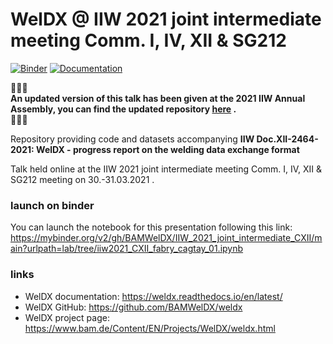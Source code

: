 # WelDX @ IIW 2021 joint intermediate meeting Comm. I, IV, XII & SG212
[![Binder](https://mybinder.org/badge_logo.svg)](https://mybinder.org/v2/gh/BAMWelDX/IIW_2021_joint_intermediate_CXII/main?urlpath=lab/tree/iiw2021_CXII_fabry_cagtay_01.ipynb)
[![Documentation](https://readthedocs.org/projects/weldx/badge/?version=v0.3.1)](https://weldx.readthedocs.io/en/v0.3.1/?badge=v0.3.1) 

📣📣📣\
**An updated version of this talk has been given at the 2021 IIW Annual Assembly, you can find the updated repository [here](https://github.com/BAMWelDX/IIW2021_AA_CXII) .**\
📣📣📣

Repository providing code and datasets accompanying **IIW Doc.XII-2464-2021: WelDX - progress report on the welding data exchange format**

Talk held online at the IIW 2021 joint intermediate meeting Comm. I, IV, XII & SG212 meeting on 30.-31.03.2021 .


### launch on binder
You can launch the notebook for this presentation following this link:\
https://mybinder.org/v2/gh/BAMWelDX/IIW_2021_joint_intermediate_CXII/main?urlpath=lab/tree/iiw2021_CXII_fabry_cagtay_01.ipynb


### links
- WelDX documentation: https://weldx.readthedocs.io/en/latest/
- WelDX GitHub: https://github.com/BAMWelDX/weldx
- WelDX project page: https://www.bam.de/Content/EN/Projects/WelDX/weldx.html